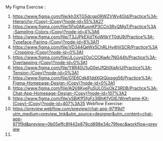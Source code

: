 My Figma Exercise :
1. https://www.figma.com/file/kh3XTG5dcgp0RWZVWv4Gld/Practice%3A-Hierarchy-(Copy)-(Copy)?node-id=55%3A27
2. https://www.figma.com/file/5Fp0AKuonKP3CCn3RvQMgT/Practice%3A-Sampling-Colors-(Copy)?node-id=4%3A6
3. https://www.figma.com/file/T3JJPkEXdTKoWIIkYT0dU9/Practice%3A-Typeface-Pairing-(Copy)?node-id=8%3A11
4. https://www.figma.com/file/VD344QeWx5ChRLHy4hVSCR/Practice%3A-Cropping-(Copy)?node-id=0%3A1
5. https://www.figma.com/file/JLcuvg2OsCCCKwAr7NG44h/Practice%3A-Overlapping-(Copy)?node-id=0%3A1
6. https://www.figma.com/file/Y8R40U1uG0elJfQhIXqArU/Practice%3A-Tension-(Copy)?node-id=0%3A1
7. https://www.figma.com/file/G1E6Cdk81ddXGtQjxqgg56/Practice%3A-Figma-Homepage-Design-(Copy)?node-id=0%3A1
8. https://www.figma.com/file/AQV8KyePuSULOSxOkZ3RDB/Practice%3A-Chat-App-Homepage-Design-(Copy)?node-id=107%3A2
9. https://www.figma.com/file/xSBiKff5fgFz3IBhKfVGIE/Wireframe-Kit-(Copy)-(Copy)?node-id=407%3A35
Webflow Exercise: 
1. https://preview.webflow.com/preview/chat-app-971f9d?utm_medium=preview_link&utm_source=designer&utm_content=chat-app-971f9d&preview=0b05effc8f442e879cd898e34c79feec&workflow=preview
2. 


